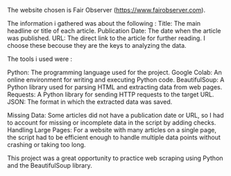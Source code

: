 The website chosen is Fair Observer (https://www.fairobserver.com).

The information i gathered was about the following :
Title: The main headline or title of each article.
Publication Date: The date when the article was published.
URL: The direct link to the article for further reading.
I choose these becouse they are the keys to analyzing the data.

The tools i used were : 

Python: The programming language used for the project.
Google Colab: An online environment for writing and executing Python code.
BeautifulSoup: A Python library used for parsing HTML and extracting data from web pages.
Requests: A Python library for sending HTTP requests to the target URL.
JSON: The format in which the extracted data was saved.

Missing Data: Some articles did not have a publication date or URL, so I had to account for missing or incomplete data in the script by adding checks.
Handling Large Pages: For a website with many articles on a single page, the script had to be efficient enough to handle multiple data points without crashing or taking too long.

This project was a great opportunity to practice web scraping using Python and the BeautifulSoup library.
